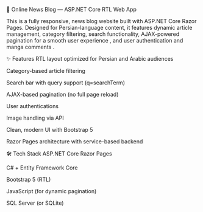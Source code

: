 📰 Online News Blog — ASP.NET Core RTL Web App

This is a fully responsive, news blog website built with ASP.NET Core Razor Pages. Designed for Persian-language content, it features dynamic article management, category filtering, search functionality, AJAX-powered pagination for a smooth user experience , and user authentication and manga comments .

✨ Features
RTL layout optimized for Persian and Arabic audiences

Category-based article filtering

Search bar with query support (q=searchTerm)

AJAX-based pagination (no full page reload)

User authentications

Image handling via API

Clean, modern UI with Bootstrap 5

Razor Pages architecture with service-based backend

🛠 Tech Stack
ASP.NET Core Razor Pages

C# + Entity Framework Core

Bootstrap 5 (RTL)

JavaScript (for dynamic pagination)

SQL Server (or SQLite)
